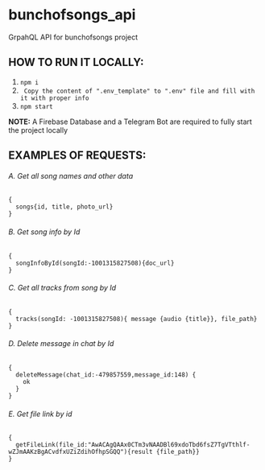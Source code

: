 # bunchofsongs_api
GrpahQL API for bunchofsongs project

## HOW TO RUN IT LOCALLY:
1. ```npm i```
2. ``` Copy the content of ".env_template" to ".env" file and fill with it with proper info```
3. ```npm start```

**NOTE:** A Firebase Database and a Telegram Bot are required to fully start the project locally

## EXAMPLES OF REQUESTS:

###### A. Get all song names and other data
```
{
  songs{id, title, photo_url}
}
```
###### B. Get song info by Id
```
{
  songInfoById(songId:-1001315827508){doc_url}
}
```

###### C. Get all tracks from song by Id
```
{
  tracks(songId: -1001315827508){ message {audio {title}}, file_path}
}
```

###### D. Delete message in chat by Id
```
{
  deleteMessage(chat_id:-479857559,message_id:148) {
    ok
  }
}
```

###### E. Get file link by id
```
{
  getFileLink(file_id:"AwACAgQAAx0CTm3vNAADBl69xdoTbd6fsZ7TgVTthlf-wZJmAAKzBgACvdfxUZiZdihOfhpSGQQ"){result {file_path}}
}
```
